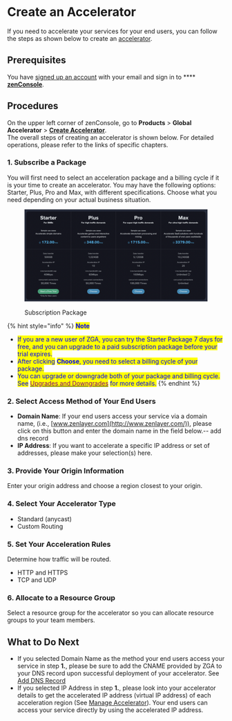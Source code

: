 # Create an Accelerator

If you need to accelerate your services for your end users, you can follow the steps as shown below to create an [accelerator](../../overview.md).



## Prerequisites

You have [signed up an account](../../../platform/account-management/create-an-account.md) with your email and sign in to **** [**zenConsole**](https://console.zenlayer.com/).



## Procedures

On the upper left corner of zenConsole, go to **Products** > **Global Accelerator** > [**Create Accelerator**](https://console.zenlayer.com/gia/project/create).\
The overall steps of creating an accelerator is shown below. For detailed operations, please refer to the links of specific chapters.



### 1. Subscribe a Package

You will first need to select an acceleration package and a billing cycle if it is your time to create an accelerator. You may have the following options: Starter, Plus, Pro and Max, with different specifications. Choose what you need depending on your actual business situation.

<figure><img src="../../../.gitbook/assets/image (8) (1) (2).png" alt=""><figcaption><p>Subscription Package</p></figcaption></figure>

{% hint style="info" %}
<mark style="color:blue;">**Note**</mark>

* <mark style="color:blue;">If you are a new user of ZGA, you can try the Starter Package 7 days for free, and you can upgrade to a paid subscription package before your trial expires.</mark>
* <mark style="color:blue;">After clicking</mark> <mark style="color:blue;"></mark><mark style="color:blue;">**Choose**</mark><mark style="color:blue;">, you need to select a billing cycle of your package.</mark>
* <mark style="color:blue;">You can upgrade or downgrade both of your package and billing cycle. See</mark> [<mark style="color:purple;">Upgrades and Downgrades</mark>](../../../pricing/general-lifecycle-rules.md#upgrades-and-downgrades) <mark style="color:blue;">for more details.</mark>
{% endhint %}

### 2. Select Access Method of Your End Users

* **Domain Name**: If your end users access your service via a domain name, (i.e., [www.zenlayer.com](http://www.zenlayer.com/)), please click on this button and enter the domain name in the field below.-- add dns record
* **IP Address**: If you want to accelerate a specific IP address or set of addresses, please make your selection(s) here.&#x20;

### 3. Provide Your Origin Information

Enter your origin address and choose a region closest to your origin.

### 4. Select Your Accelerator Type

* Standard (anycast)
* Custom Routing&#x20;

### 5. Set Your Acceleration Rules

Determine how traffic will be routed.

* HTTP and HTTPS
* TCP and UDP

### 6. Allocate to a Resource Group

Select a resource group for the accelerator so you can allocate resource groups to your team members.&#x20;



## What to Do Next

* If you selected Domain Name as the method your end users access your service in step **1.**, please be sure to add the CNAME provided by ZGA to your DNS record upon successful deployment of your accelerator. See [Add DNS Record](../add-dns-record.md)
* If you selected IP Address in step **1.**, please look into your accelerator details to get the accelerated IP address (virtual IP address) of each acceleration region (See [Manage Accelerator](../manage-accelerators.md)). Your end users can access your service directly by using the accelerated IP address.

